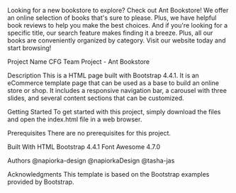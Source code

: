 Looking for a new bookstore to explore? 
Check out Ant Bookstore! 
We offer an online selection of books that's sure to please. 
Plus, we have helpful book reviews to help you make the best choices. 
And if you're looking for a specific title, our search feature makes finding it a breeze. 
Plus, all our books are conveniently organized by category. Visit our website today and start browsing!

Project Name
CFG Team Project - Ant Bookstore

Description
This is a HTML page built with Bootstrap 4.4.1. It is an eCommerce template page that can be used as a base to build an online store or shop. It includes a responsive navigation bar, a carousel with three slides, and several content sections that can be customized.

Getting Started
To get started with this project, simply download the files and open the index.html file in a web browser.

Prerequisites
There are no prerequisites for this project.

Built With
HTML
Bootstrap 4.4.1
Font Awesome 4.7.0

Authors
@napiorka-design @napiorkaDesign @tasha-jas



Acknowledgments
This template is based on the Bootstrap examples provided by Bootstrap.


